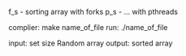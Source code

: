 f_s - sorting array with forks
p_s - ... with pthreads

complier:
	make name_of_file
run:
	./name_of_file

input:
	set size
Random array
output:
	sorted array
